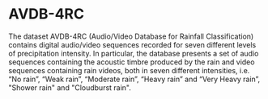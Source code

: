 # AVDB-4RC
The dataset AVDB-4RC (Audio/Video Database for Rainfall Classification) contains digital audio/video sequences recorded for seven different levels of precipitation intensity.
In particular, the database presents a set of audio sequences containing the acoustic timbre produced by the rain and video sequences containing rain videos, both in seven different intensities, i.e. “No rain”, “Weak rain”, “Moderate rain”, “Heavy rain” and “Very Heavy rain”, "Shower rain" and "Cloudburst rain".

